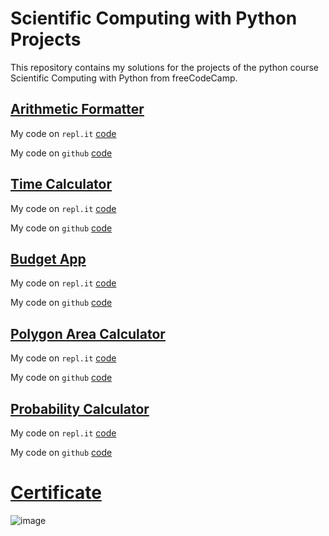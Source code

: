 # Scientific Computing with Python Projects
This repository contains my solutions for the projects of the python course Scientific Computing with Python from freeCodeCamp.

## [Arithmetic Formatter](https://www.freecodecamp.org/learn/scientific-computing-with-python/scientific-computing-with-python-projects/arithmetic-formatter)
My code on `repl.it` [code](https://replit.com/@VarunKanna1/boilerplate-arithmetic-formatter)

My code on `github` [code](https://github.com/varun-kanna/scientific-computing-with-python/tree/main/arithmetic_arranger)

## [Time Calculator](https://www.freecodecamp.org/learn/scientific-computing-with-python/scientific-computing-with-python-projects/time-calculator)
My code on `repl.it` [code](https://replit.com/@VarunKanna1/boilerplate-time-calculator)

My code on `github` [code](https://github.com/varun-kanna/scientific-computing-with-python/tree/main/time_calculator)

## [Budget App](https://www.freecodecamp.org/learn/scientific-computing-with-python/scientific-computing-with-python-projects/budget-app)
My code on `repl.it` [code](https://replit.com/@VarunKanna1/boilerplate-budget-app)

My code on `github` [code](https://github.com/varun-kanna/scientific-computing-with-python/tree/main/budget_app)

## [Polygon Area Calculator](https://www.freecodecamp.org/learn/scientific-computing-with-python/scientific-computing-with-python-projects/polygon-area-calculator)
My code on `repl.it` [code](https://replit.com/@VarunKanna1/boilerplate-polygon-area-calculator)

My code on `github` [code](https://github.com/varun-kanna/scientific-computing-with-python/tree/main/polygon_area_calculator)

## [Probability Calculator](https://www.freecodecamp.org/learn/scientific-computing-with-python/scientific-computing-with-python-projects/probability-calculator)
My code on `repl.it` [code](https://replit.com/@VarunKanna1/boilerplate-probability-calculator)

My code on `github` [code](https://github.com/varun-kanna/scientific-computing-with-python/tree/main/probability_calculator)

# [**Certificate**](https://www.freecodecamp.org/certification/Varun_K/scientific-computing-with-python-v7)
![image](https://user-images.githubusercontent.com/73306137/228707630-3cc28fbe-00bc-4af9-91b4-14e0ccea0138.png)

